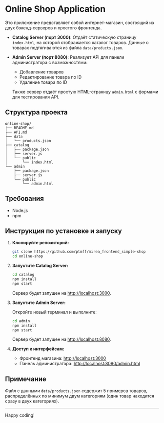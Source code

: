 # Online Shop Application

Это приложение представляет собой интернет-магазин, состоящий из двух бэкенд-серверов и простого фронтенда.

- **Catalog Server (порт 3000)**: Отдаёт статическую страницу `index.html`, на которой отображается каталог товаров. Данные о товарах подтягиваются из файла `data/products.json`.
- **Admin Server (порт 8080)**: Реализует API для панели администратора с возможностями:
  - Добавление товаров
  - Редактирование товара по ID
  - Удаление товара по ID
  
  Также сервер отдаёт простую HTML-страницу `admin.html` с формами для тестирования API.

## Структура проекта

```
online-shop/
├── README.md
├── API.md
├── data
│   └── products.json
├── catalog
│   ├── package.json
│   ├── server.js
│   └── public
│       └── index.html
└── admin
    ├── package.json
    ├── server.js
    └── public
        └── admin.html
```

## Требования

- Node.js
- npm

## Инструкция по установке и запуску

1. **Клонируйте репозиторий:**

   ```bash
   git clone https://github.com/ptmff/mirea_frontend_simple-shop
   cd online-shop
   ```

2. **Запустите Catalog Server:**

   ```bash
   cd catalog
   npm install
   npm start
   ```

   Сервер будет запущен на [http://localhost:3000](http://localhost:3000).

3. **Запустите Admin Server:**

   Откройте новый терминал и выполните:
   
   ```bash
   cd admin
   npm install
   npm start
   ```

   Сервер будет запущен на [http://localhost:8080](http://localhost:8080).

4. **Доступ к интерфейсам:**
   - Фронтенд магазина: [http://localhost:3000](http://localhost:3000)
   - Панель администратора: [http://localhost:8080/admin.html](http://localhost:8080/admin)

## Примечание

Файл с данными `data/products.json` содержит 5 примеров товаров, распределённых по минимум двум категориям (один товар находится сразу в двух категориях).

---

Happy coding!